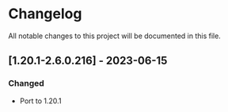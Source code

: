 # Changelog
All notable changes to this project will be documented in this file.

## [1.20.1-2.6.0.216] - 2023-06-15
### Changed
 - Port to 1.20.1